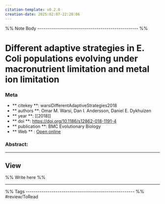 ```yaml
---
citation-template: v0.2.0
creation-date: 2025:02:07-22:28:06
---
```


%% Note Body --------------------------------------------------- %%
# Different adaptive strategies in E. Coli populations evolving under macronutrient limitation and metal ion limitation

### Meta
- ** citekey **: warsiDifferentAdaptiveStrategies2018
- ** authors **: Omar M. Warsi, Dan I. Andersson, Daniel E. Dykhuizen
- ** year **: [[2018]]
- ** doi **: https://doi.org/10.1186/s12862-018-1191-4
- ** publication **: BMC Evolutionary Biology
- ** Web ** : [Open online](https://bmcevolbiol.biomedcentral.com/articles/10.1186/s12862-018-1191-4)


### Abstract:


___

## View

%% Write here %%





___
%% Tags  ------------------------------------------------------- %%
#review/ToRead